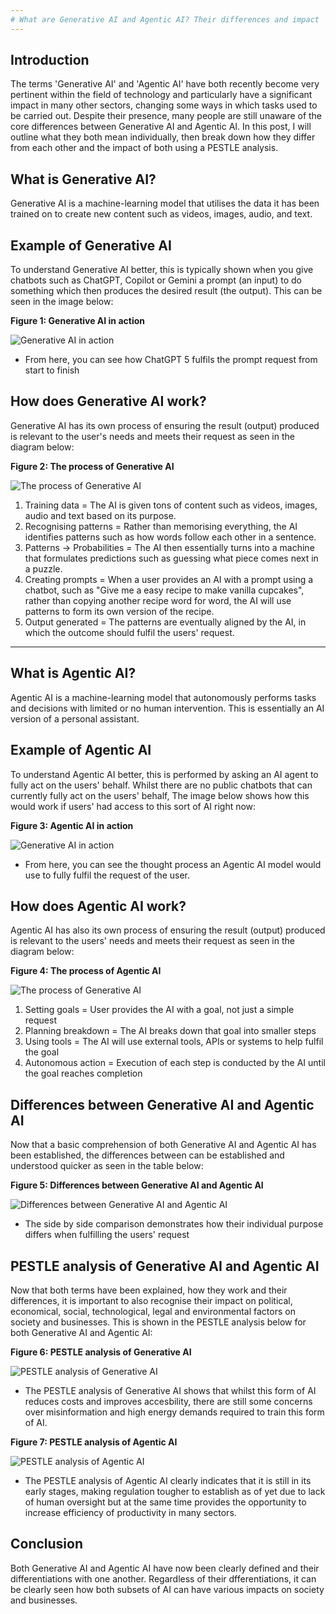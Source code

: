 ```yaml
---
# What are Generative AI and Agentic AI? Their differences and impact
---
```




## Introduction
The terms 'Generative AI' and 'Agentic AI' have both recently become very pertinent within the field of technology and particularly have a significant impact in many other sectors, changing some ways in which tasks used to be carried out.
Despite their presence, many people are still unaware of the core differences between Generative AI and Agentic AI. In this post, I will outline what they both mean individually, then break down how they differ from each other and the impact of both using a PESTLE analysis.




## What is Generative AI?
Generative AI is a machine-learning model that utilises the data it has been trained on to create new content such as videos, images, audio, and text.




## Example of Generative AI
To understand Generative AI better, this is typically shown when you give chatbots such as ChatGPT, Copilot or Gemini a prompt (an input) to do something which then produces the desired result (the output). This can be seen in the image below:




**Figure 1: Generative AI in action**

![Generative AI in action](/assets/images/generative-ai-in-action.png)



- From here, you can see how ChatGPT 5 fulfils the prompt request from start to finish




## How does Generative AI work?
Generative AI has its own process of ensuring the result (output) produced is relevant to the user's needs and meets their request as seen in the diagram below:


**Figure 2: The process of Generative AI**

![The process of Generative AI](/assets/images/the-process-of-generative-ai.png)


1) Training data = The AI is given tons of content such as videos, images, audio and text based on its purpose.
2) Recognising patterns = Rather than memorising everything, the AI identifies patterns such as how words follow each other in a sentence.
3) Patterns -> Probabilities = The AI then essentially turns into a machine that formulates predictions such as guessing what piece comes next in a puzzle.
4) Creating prompts = When a user provides an AI with a prompt using a chatbot, such as "Give me a easy recipe to make vanilla cupcakes", rather than copying another recipe word for word, the AI will use patterns to form its own version of the recipe.
5) Output generated =  The patterns are eventually aligned by the AI, in which the outcome should fulfil the users' request.


   
---


## What is Agentic AI?
Agentic AI is a machine-learning model that autonomously performs tasks and decisions with limited or no human intervention. This is essentially an AI version of a personal assistant.



## Example of Agentic AI
To understand Agentic AI better, this is performed by asking an AI agent to fully act on the users' behalf. Whilst there are no public chatbots that can currently fully act on the users' behalf, The image below shows how this would work if users' had access to this sort of AI right now: 



**Figure 3: Agentic AI in action**

![Generative AI in action](/assets/images/agentic-ai-in-action.png)


- From here, you can see the thought process an Agentic AI model would use to fully fulfil the request of the user. 



## How does Agentic AI work?
Agentic AI has also its own process of ensuring the result (output) produced is relevant to the users' needs and meets their request as seen in the diagram below:



**Figure 4: The process of Agentic AI**

![The process of Generative AI](/assets/images/the-process-of-agentic-ai.png)


1) Setting goals = User provides the AI with a goal, not just a simple request
2) Planning breakdown = The AI breaks down that goal into smaller steps
3) Using tools = The AI will use external tools, APIs or systems to help fulfil the goal
4) Autonomous action = Execution of each step is conducted by the AI until the goal reaches completion




## Differences between Generative AI and Agentic AI
Now that a basic comprehension of both Generative AI and Agentic AI has been established, the differences between can be established and understood quicker as seen in the table below:



**Figure 5: Differences between Generative AI and Agentic AI**

![Differences between Generative AI and Agentic AI](/assets/images/differences-between-generative-ai-and-agentic-ai.png)


- The side by side comparison demonstrates how their individual purpose differs when fulfilling the users' request



## PESTLE analysis of Generative AI and Agentic AI
Now that both terms have been explained, how they work and their differences, it is important to also recognise their impact on political, economical, social, technological, legal and environmental factors on society and businesses. This is shown in the PESTLE analysis below for both Generative AI and Agentic AI:



**Figure 6: PESTLE analysis of Generative AI**

![PESTLE analysis of Generative AI](/assets/images/generative-ai-pestle-analysis.png)


- The PESTLE analysis of Generative AI shows that whilst this form of AI reduces costs and improves accesbility, there are still some concerns over misinformation and high energy demands required to train this form of AI.


**Figure 7: PESTLE analysis of Agentic AI**

![PESTLE analysis of Agentic AI](/assets/images/agentic-ai-pestle-analysis.png)


- The PESTLE analysis of Agentic AI clearly indicates that it is still in its early stages, making regulation tougher to establish as of yet due to lack of human oversight but at the same time provides the opportunity to increase efficiency of productivity in many sectors.



## Conclusion
Both Generative AI and Agentic AI have now been clearly defined and their differentiations with one another. Regardless of their dfferentiations, it can be clearly seen how both subsets of AI can have various impacts on society and businesses.
